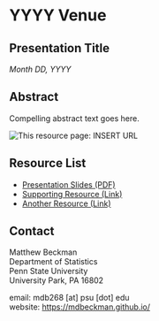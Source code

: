 # YYYY Venue

## Presentation Title

*Month DD, YYYY*

## Abstract

Compelling abstract text goes here.


![This resource page: INSERT URL](QRcode.png)


## Resource List

  - [Presentation Slides (PDF)]()
  - [Supporting Resource (Link)]()
  - [Another Resource (Link)]()



## Contact

Matthew Beckman  
Department of Statistics  
Penn State University  
University Park, PA 16802  

email: mdb268 [at] psu [dot] edu  
website: <https://mdbeckman.github.io/>  

